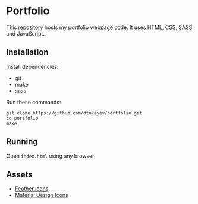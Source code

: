 # Portfolio

This repository hosts my portfolio webpage code. It uses HTML, CSS, SASS and JavaScript.

## Installation

Install dependencies:

* git
* make
* sass

Run these commands:

    git clone https://github.com/dtokayev/portfolio.git
    cd portfolio
    make

## Running

Open `index.html` using any browser.

## Assets

* [Feather icons](https://github.com/feathericons/feather)
* [Material Design Icons](https://pictogrammers.com/library/mdi/)

